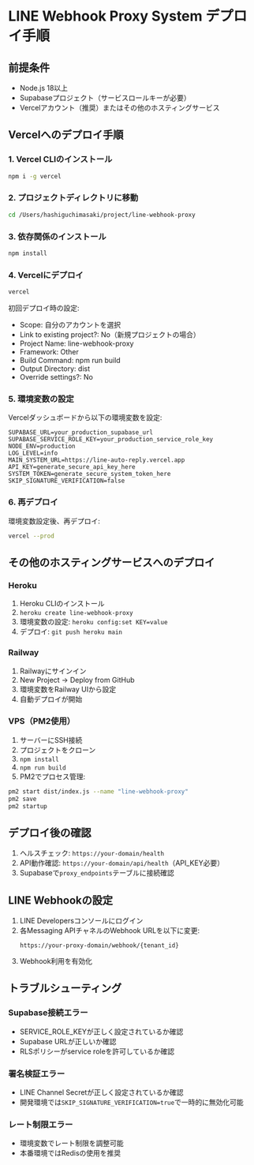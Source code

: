 # LINE Webhook Proxy System デプロイ手順

## 前提条件

- Node.js 18以上
- Supabaseプロジェクト（サービスロールキーが必要）
- Vercelアカウント（推奨）またはその他のホスティングサービス

## Vercelへのデプロイ手順

### 1. Vercel CLIのインストール

```bash
npm i -g vercel
```

### 2. プロジェクトディレクトリに移動

```bash
cd /Users/hashiguchimasaki/project/line-webhook-proxy
```

### 3. 依存関係のインストール

```bash
npm install
```

### 4. Vercelにデプロイ

```bash
vercel
```

初回デプロイ時の設定:
- Scope: 自分のアカウントを選択
- Link to existing project?: No（新規プロジェクトの場合）
- Project Name: line-webhook-proxy
- Framework: Other
- Build Command: npm run build
- Output Directory: dist
- Override settings?: No

### 5. 環境変数の設定

Vercelダッシュボードから以下の環境変数を設定:

```
SUPABASE_URL=your_production_supabase_url
SUPABASE_SERVICE_ROLE_KEY=your_production_service_role_key
NODE_ENV=production
LOG_LEVEL=info
MAIN_SYSTEM_URL=https://line-auto-reply.vercel.app
API_KEY=generate_secure_api_key_here
SYSTEM_TOKEN=generate_secure_system_token_here
SKIP_SIGNATURE_VERIFICATION=false
```

### 6. 再デプロイ

環境変数設定後、再デプロイ:

```bash
vercel --prod
```

## その他のホスティングサービスへのデプロイ

### Heroku

1. Heroku CLIのインストール
2. `heroku create line-webhook-proxy`
3. 環境変数の設定: `heroku config:set KEY=value`
4. デプロイ: `git push heroku main`

### Railway

1. Railwayにサインイン
2. New Project → Deploy from GitHub
3. 環境変数をRailway UIから設定
4. 自動デプロイが開始

### VPS（PM2使用）

1. サーバーにSSH接続
2. プロジェクトをクローン
3. `npm install`
4. `npm run build`
5. PM2でプロセス管理:

```bash
pm2 start dist/index.js --name "line-webhook-proxy"
pm2 save
pm2 startup
```

## デプロイ後の確認

1. ヘルスチェック: `https://your-domain/health`
2. API動作確認: `https://your-domain/api/health`（API_KEY必要）
3. Supabaseで`proxy_endpoints`テーブルに接続確認

## LINE Webhookの設定

1. LINE Developersコンソールにログイン
2. 各Messaging APIチャネルのWebhook URLを以下に変更:
   ```
   https://your-proxy-domain/webhook/{tenant_id}
   ```
3. Webhook利用を有効化

## トラブルシューティング

### Supabase接続エラー

- SERVICE_ROLE_KEYが正しく設定されているか確認
- Supabase URLが正しいか確認
- RLSポリシーがservice roleを許可しているか確認

### 署名検証エラー

- LINE Channel Secretが正しく設定されているか確認
- 開発環境では`SKIP_SIGNATURE_VERIFICATION=true`で一時的に無効化可能

### レート制限エラー

- 環境変数でレート制限を調整可能
- 本番環境ではRedisの使用を推奨